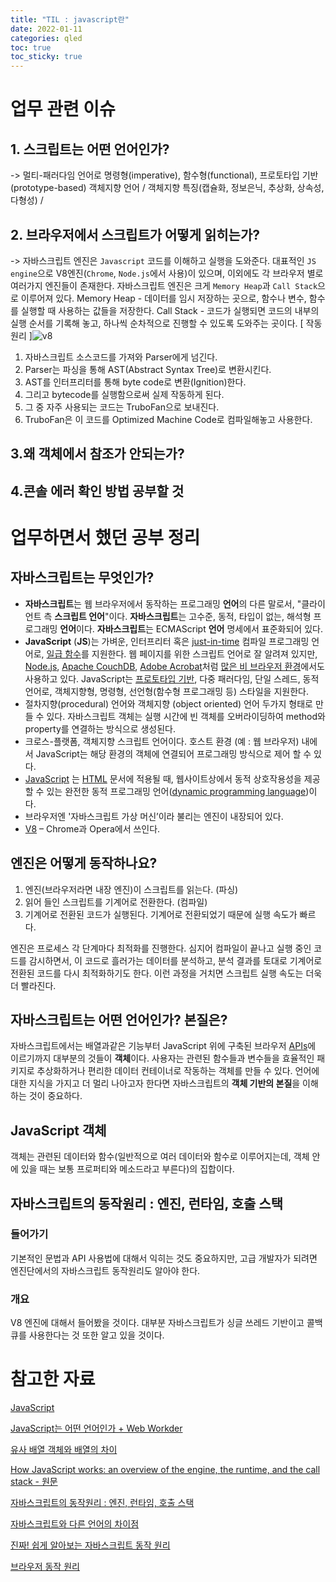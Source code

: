 ```yaml
---
title: "TIL : javascript란"
date: 2022-01-11
categories: qled
toc: true
toc_sticky: true
---
```


# 업무 관련 이슈

## 1. 스크립트는 어떤 언어인가?

-> 멀티-패러다임 언어로 명령형(imperative), 함수형(functional), 프로토타입 기반(prototype-based) 객체지향 언어 / 객체지향 특징(캡슐화, 정보은닉, 추상화, 상속성, 다형성) / 

## 2. 브라우저에서 스크립트가 어떻게 읽히는가?

-> 자바스크립트 엔진은 `Javascript` 코드를 이해하고 실행을 도와준다. 대표적인 `JS engine`으로 V8엔진(`Chrome`, `Node.js`에서 사용)이 있으며, 이외에도 각 브라우저 별로 여러가지 엔진들이 존재한다. 자바스크립트 엔진은 크게 `Memory Heap`과 `Call Stack`으로 이루어져 있다.
Memory Heap - 데이터를 임시 저장하는 곳으로, 함수나 변수, 함수를 실행할 때 사용하는 값들을 저장한다.
Call Stack - 코드가 실행되면 코드의 내부의 실행 순서를 기록해 놓고, 하나씩 순차적으로 진행할 수 있도록 도와주는 곳이다.
[ 작동원리 ]![v8](https://user-images.githubusercontent.com/53251100/149461546-ed82ebe9-86c6-4445-8247-6a9f91f79c33.png)

1. 자바스크립트 소스코드를 가져와 Parser에게 넘긴다.
2. Parser는 파싱을 통해 AST(Abstract Syntax Tree)로 변환시킨다.
3. AST를 인터프리터를 통해 byte code로 변환(Ignition)한다.
4. 그리고 bytecode를 실행함으로써 실제 작동하게 된다.
5. 그 중 자주 사용되는 코드는 TruboFan으로 보내진다.
6. TruboFan은 이 코드를 Optimized Machine Code로 컴파일해놓고 사용한다.

## 3.왜 객체에서 참조가 안되는가?

## 4.콘솔 에러 확인 방법 공부할 것

# 업무하면서 했던 공부 정리

## 자바스크립트는 무엇인가?

- **자바스크립트**는 웹 브라우저에서 동작하는 프로그래밍 **언어**의 다른 말로서, "클라이언트 측 **스크립트 언어**"이다. **자바스크립트**는 고수준, 동적, 타입이 없는, 해석형 프로그래밍 **언어**이다. **자바스크립트**는 ECMAScript **언어** 명세에서 표준화되어 있다.
- **JavaScript** (**JS**)는 가벼운, 인터프리터 혹은 [just-in-time](https://ko.wikipedia.org/wiki/JIT_컴파일) 컴파일 프로그래밍 언어로, [일급 함수](https://developer.mozilla.org/ko/docs/Glossary/First-class_Function)를 지원한다. 웹 페이지를 위한 스크립트 언어로 잘 알려져 있지만, [Node.js](https://developer.mozilla.org/ko/docs/Glossary/Node.js), [Apache CouchDB](https://couchdb.apache.org/), [Adobe Acrobat](https://www.adobe.com/devnet/acrobat/javascript.html)처럼 [많은 비 브라우저 환경](https://en.wikipedia.org/wiki/JavaScript#Other_usage)에서도 사용하고 있다. JavaScript는 [프로토타입 기반](https://developer.mozilla.org/ko/docs/Glossary/Prototype-based_programming), 다중 패러다임, 단일 스레드, 동적 언어로, 객체지향형, 명령형, 선언형(함수형 프로그래밍 등) 스타일을 지원한다.
- 절차지향(procedural) 언어와 객체지향 (object oriented) 언어 두가지 형태로 만들 수 있다. 자바스크립트 객체는 실행 시간에 빈 객체를 오버라이딩하여 method와 property를 연결하는 방식으로 생성된다.
- 크로스-플랫폼, 객체지향 스크립트 언어이다. 호스트 환경 (예 : 웹 브라우저) 내에서 JavaScript는 해당 환경의 객체에 연결되어 프로그래밍 방식으로 제어 할 수 있다.
- [JavaScript](https://developer.mozilla.org/ko/docs/Glossary/JavaScript) 는 [HTML](https://developer.mozilla.org/ko/docs/Glossary/HTML) 문서에 적용될 때, 웹사이트상에서 동적 상호작용성을 제공할 수 있는 완전한 동적 프로그래밍 언어([dynamic programming language](https://developer.mozilla.org/ko/docs/Glossary/Dynamic_programming_language))이다.
- 브라우저엔 '자바스크립트 가상 머신’이라 불리는 엔진이 내장되어 있다.
- [V8](https://en.wikipedia.org/wiki/V8_(JavaScript_engine)) – Chrome과 Opera에서 쓰인다.

## 엔진은 어떻게 동작하나요?

1. 엔진(브라우저라면 내장 엔진)이 스크립트를 읽는다. (파싱)
2. 읽어 들인 스크립트를 기계어로 전환한다. (컴파일)
3. 기계어로 전환된 코드가 실행된다. 기계어로 전환되었기 때문에 실행 속도가 빠르다.

엔진은 프로세스 각 단계마다 최적화를 진행한다. 심지어 컴파일이 끝나고 실행 중인 코드를 감시하면서, 이 코드로 흘러가는 데이터를 분석하고, 분석 결과를 토대로 기계어로 전환된 코드를 다시 최적화하기도 한다. 이런 과정을 거치면 스크립트 실행 속도는 더욱 더 빨라진다.

## 자바스크립트는 어떤 언어인가? 본질은?

 자바스크립트에서는 배열과같은 기능부터 JavaScript 위에 구축된 브라우저 [APIs](https://developer.mozilla.org/ko/docs/Glossary/API)에 이르기까지 대부분의 것들이 **객체**이다. 사용자는 관련된 함수들과 변수들을 효율적인 패키지로 추상화하거나 편리한 데이터 컨테이너로 작동하는 객체를 만들 수 있다. 언어에 대한 지식을 가지고 더 멀리 나아고자 한다면 자바스크립트의 **객체 기반의 본질**을 이해하는 것이 중요하다.

## JavaScript 객체

객체는 관련된 데이터와 함수(일반적으로 여러 데이터와 함수로 이루어지는데, 객체 안에 있을 때는 보통 프로퍼티와 메소드라고 부른다)의 집합이다.

## 자바스크립트의 동작원리 : 엔진, 런타임, 호출 스택

### 들어가기

기본적인 문법과 API 사용법에 대해서 익히는 것도 중요하지만, 고급 개발자가 되려면 엔진단에서의 자바스크립트 동작원리도 알아야 한다.

### 개요

V8 엔진에 대해서 들어봤을 것이다. 대부분 자바스크립트가 싱글 쓰레드 기반이고 콜백 큐를 사용한다는 것 또한 알고 있을 것이다.

# 참고한 자료

[JavaScript](https://developer.mozilla.org/ko/docs/Web/JavaScript)

[JavaScript는 어떤 언어인가 + Web Workder](https://velog.io/@design0728/JavaScript%EB%8A%94-%EC%96%B4%EB%96%A4-%EC%96%B8%EC%96%B4%EC%9D%B8%EA%B0%80)

[유사 배열 객체와 배열의 차이](https://velog.io/@onezerokang/%EC%9C%A0%EC%82%AC-%EB%B0%B0%EC%97%B4-%EA%B0%9D%EC%B2%B4%EC%99%80-%EB%B0%B0%EC%97%B4%EC%9D%98-%EC%B0%A8%EC%9D%B4)

[How JavaScript works: an overview of the engine, the runtime, and the call stack - 원문](https://blog.sessionstack.com/how-does-javascript-actually-work-part-1-b0bacc073cf)

[자바스크립트의 동작원리 : 엔진, 런타임, 호출 스택](https://joshua1988.github.io/web-development/translation/javascript/how-js-works-inside-engine/)

[자바스크립트와 다른 언어의 차이점](https://sdcodebase.tistory.com/22)

[진짜! 쉽게 알아보는 자바스크립트 동작 원리](https://blog.toycrane.xyz/%EC%A7%84%EC%A7%9C-%EC%89%BD%EA%B2%8C-%EC%95%8C%EC%95%84%EB%B3%B4%EB%8A%94-%EC%9E%90%EB%B0%94%EC%8A%A4%ED%81%AC%EB%A6%BD%ED%8A%B8-%EB%8F%99%EC%9E%91-%EC%9B%90%EB%A6%AC-c7fbdc44cc97)

[브라우저 동작 원리](https://poiemaweb.com/js-browser)